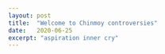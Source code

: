 ```yaml
---
layout: post
title:  "Welcome to Chinmoy controversies"
date:   2020-06-25
excerpt: "aspiration inner cry"
---
```

